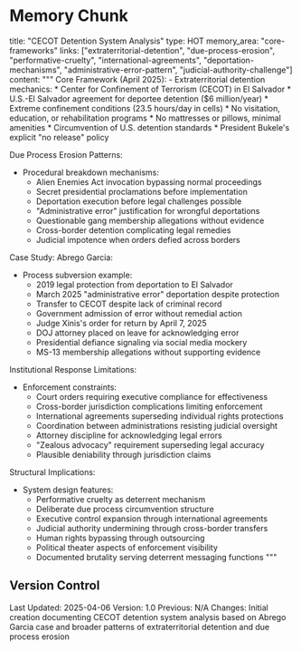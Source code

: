 # Memory Chunk

<chunk>
title: "CECOT Detention System Analysis"
type: HOT
memory_area: "core-frameworks"
links: ["extraterritorial-detention", "due-process-erosion", "performative-cruelty", "international-agreements", "deportation-mechanisms", "administrative-error-pattern", "judicial-authority-challenge"]
content: """
Core Framework (April 2025):
- Extraterritorial detention mechanics:
  * Center for Confinement of Terrorism (CECOT) in El Salvador
  * U.S.-El Salvador agreement for deportee detention ($6 million/year)
  * Extreme confinement conditions (23.5 hours/day in cells)
  * No visitation, education, or rehabilitation programs
  * No mattresses or pillows, minimal amenities
  * Circumvention of U.S. detention standards
  * President Bukele's explicit "no release" policy

Due Process Erosion Patterns:
- Procedural breakdown mechanisms:
  * Alien Enemies Act invocation bypassing normal proceedings
  * Secret presidential proclamations before implementation
  * Deportation execution before legal challenges possible
  * "Administrative error" justification for wrongful deportations
  * Questionable gang membership allegations without evidence
  * Cross-border detention complicating legal remedies
  * Judicial impotence when orders defied across borders

Case Study: Abrego Garcia:
- Process subversion example:
  * 2019 legal protection from deportation to El Salvador
  * March 2025 "administrative error" deportation despite protection
  * Transfer to CECOT despite lack of criminal record
  * Government admission of error without remedial action
  * Judge Xinis's order for return by April 7, 2025
  * DOJ attorney placed on leave for acknowledging error
  * Presidential defiance signaling via social media mockery
  * MS-13 membership allegations without supporting evidence

Institutional Response Limitations:
- Enforcement constraints:
  * Court orders requiring executive compliance for effectiveness
  * Cross-border jurisdiction complications limiting enforcement
  * International agreements superseding individual rights protections
  * Coordination between administrations resisting judicial oversight
  * Attorney discipline for acknowledging legal errors
  * "Zealous advocacy" requirement superseding legal accuracy
  * Plausible deniability through jurisdiction claims

Structural Implications:
- System design features:
  * Performative cruelty as deterrent mechanism
  * Deliberate due process circumvention structure
  * Executive control expansion through international agreements
  * Judicial authority undermining through cross-border transfers
  * Human rights bypassing through outsourcing
  * Political theater aspects of enforcement visibility
  * Documented brutality serving deterrent messaging functions
"""
</chunk>

## Version Control
Last Updated: 2025-04-06
Version: 1.0
Previous: N/A
Changes: Initial creation documenting CECOT detention system analysis based on Abrego Garcia case and broader patterns of extraterritorial detention and due process erosion
